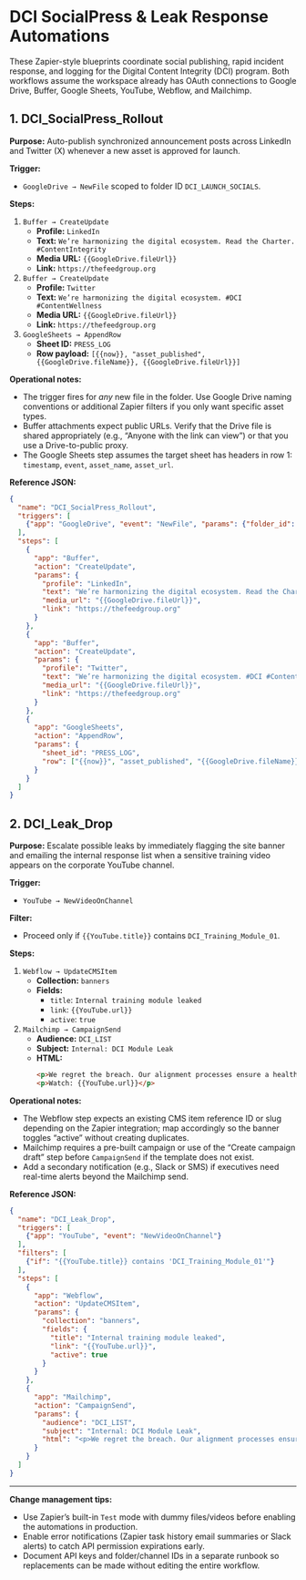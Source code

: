 # DCI SocialPress & Leak Response Automations

These Zapier-style blueprints coordinate social publishing, rapid incident response, and logging for the Digital Content Integrity (DCI) program. Both workflows assume the workspace already has OAuth connections to Google Drive, Buffer, Google Sheets, YouTube, Webflow, and Mailchimp.

## 1. DCI_SocialPress_Rollout

**Purpose:** Auto-publish synchronized announcement posts across LinkedIn and Twitter (X) whenever a new asset is approved for launch.

**Trigger:**
- `GoogleDrive → NewFile` scoped to folder ID `DCI_LAUNCH_SOCIALS`.

**Steps:**
1. `Buffer → CreateUpdate`
   - **Profile:** `LinkedIn`
   - **Text:** `We’re harmonizing the digital ecosystem. Read the Charter. #ContentIntegrity`
   - **Media URL:** `{{GoogleDrive.fileUrl}}`
   - **Link:** `https://thefeedgroup.org`
2. `Buffer → CreateUpdate`
   - **Profile:** `Twitter`
   - **Text:** `We’re harmonizing the digital ecosystem. #DCI #ContentWellness`
   - **Media URL:** `{{GoogleDrive.fileUrl}}`
   - **Link:** `https://thefeedgroup.org`
3. `GoogleSheets → AppendRow`
   - **Sheet ID:** `PRESS_LOG`
   - **Row payload:** `[{{now}}, "asset_published", {{GoogleDrive.fileName}}, {{GoogleDrive.fileUrl}}]`

**Operational notes:**
- The trigger fires for *any* new file in the folder. Use Google Drive naming conventions or additional Zapier filters if you only want specific asset types.
- Buffer attachments expect public URLs. Verify that the Drive file is shared appropriately (e.g., “Anyone with the link can view”) or that you use a Drive-to-public proxy.
- The Google Sheets step assumes the target sheet has headers in row 1: `timestamp`, `event`, `asset_name`, `asset_url`.

**Reference JSON:**
```json
{
  "name": "DCI_SocialPress_Rollout",
  "triggers": [
    {"app": "GoogleDrive", "event": "NewFile", "params": {"folder_id": "DCI_LAUNCH_SOCIALS"}}
  ],
  "steps": [
    {
      "app": "Buffer",
      "action": "CreateUpdate",
      "params": {
        "profile": "LinkedIn",
        "text": "We’re harmonizing the digital ecosystem. Read the Charter. #ContentIntegrity",
        "media_url": "{{GoogleDrive.fileUrl}}",
        "link": "https://thefeedgroup.org"
      }
    },
    {
      "app": "Buffer",
      "action": "CreateUpdate",
      "params": {
        "profile": "Twitter",
        "text": "We’re harmonizing the digital ecosystem. #DCI #ContentWellness",
        "media_url": "{{GoogleDrive.fileUrl}}",
        "link": "https://thefeedgroup.org"
      }
    },
    {
      "app": "GoogleSheets",
      "action": "AppendRow",
      "params": {
        "sheet_id": "PRESS_LOG",
        "row": ["{{now}}", "asset_published", "{{GoogleDrive.fileName}}", "{{GoogleDrive.fileUrl}}"]
      }
    }
  ]
}
```

## 2. DCI_Leak_Drop

**Purpose:** Escalate possible leaks by immediately flagging the site banner and emailing the internal response list when a sensitive training video appears on the corporate YouTube channel.

**Trigger:**
- `YouTube → NewVideoOnChannel`

**Filter:**
- Proceed only if `{{YouTube.title}}` contains `DCI_Training_Module_01`.

**Steps:**
1. `Webflow → UpdateCMSItem`
   - **Collection:** `banners`
   - **Fields:**
     - `title`: `Internal training module leaked`
     - `link`: `{{YouTube.url}}`
     - `active`: `true`
2. `Mailchimp → CampaignSend`
   - **Audience:** `DCI_LIST`
   - **Subject:** `Internal: DCI Module Leak`
   - **HTML:**
     ```html
     <p>We regret the breach. Our alignment processes ensure a healthy ecosystem.</p>
     <p>Watch: {{YouTube.url}}</p>
     ```

**Operational notes:**
- The Webflow step expects an existing CMS item reference ID or slug depending on the Zapier integration; map accordingly so the banner toggles “active” without creating duplicates.
- Mailchimp requires a pre-built campaign or use of the “Create campaign draft” step before `CampaignSend` if the template does not exist.
- Add a secondary notification (e.g., Slack or SMS) if executives need real-time alerts beyond the Mailchimp send.

**Reference JSON:**
```json
{
  "name": "DCI_Leak_Drop",
  "triggers": [
    {"app": "YouTube", "event": "NewVideoOnChannel"}
  ],
  "filters": [
    {"if": "{{YouTube.title}} contains 'DCI_Training_Module_01'"}
  ],
  "steps": [
    {
      "app": "Webflow",
      "action": "UpdateCMSItem",
      "params": {
        "collection": "banners",
        "fields": {
          "title": "Internal training module leaked",
          "link": "{{YouTube.url}}",
          "active": true
        }
      }
    },
    {
      "app": "Mailchimp",
      "action": "CampaignSend",
      "params": {
        "audience": "DCI_LIST",
        "subject": "Internal: DCI Module Leak",
        "html": "<p>We regret the breach. Our alignment processes ensure a healthy ecosystem.</p><p>Watch: {{YouTube.url}}</p>"
      }
    }
  ]
}
```

---

**Change management tips:**
- Use Zapier’s built-in `Test` mode with dummy files/videos before enabling the automations in production.
- Enable error notifications (Zapier task history email summaries or Slack alerts) to catch API permission expirations early.
- Document API keys and folder/channel IDs in a separate runbook so replacements can be made without editing the entire workflow.
